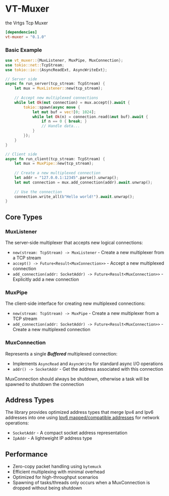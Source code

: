 # VT-Muxer

the Vrtgs Tcp Muxer

```toml
[dependencies]
vt-muxer = "0.1.0"
```

### Basic Example
```rust
use vt_muxer::{MuxListener, MuxPipe, MuxConnection};
use tokio::net::TcpStream;
use tokio::io::{AsyncReadExt, AsyncWriteExt};

// Server side
async fn run_server(tcp_stream: TcpStream) {
    let mux = MuxListener::new(tcp_stream);
    
    // Accept new multiplexed connections
    while let Ok(mut connection) = mux.accept().await {
        tokio::spawn(async move {
            let mut buf = vec![0; 1024];
            while let Ok(n) = connection.read(&mut buf).await {
                if n == 0 { break; }
                // Handle data...
            }
        });
    }
}

// Client side
async fn run_client(tcp_stream: TcpStream) {
    let mux = MuxPipe::new(tcp_stream);
    
    // Create a new multiplexed connection
    let addr = "127.0.0.1:12345".parse().unwrap();
    let mut connection = mux.add_connection(addr).await.unwrap();
    
    // Use the connection
    connection.write_all(b"Hello world!").await.unwrap();
}
```
## Core Types

### MuxListener

The server-side multiplexer that accepts new logical connections:

- `new(stream: TcpStream) -> MuxListener` - Create a new multiplexer from a TCP stream
- `accept() -> Future<Result<MuxConnection>>` - Accept a new multiplexed connection
- `add_connection(addr: SocketAddr) -> Future<Result<MuxConnection>>` - Explicitly add a new connection

### MuxPipe

The client-side interface for creating new multiplexed connections:

- `new(stream: TcpStream) -> MuxPipe` - Create a new multiplexer from a TCP stream
- `add_connection(addr: SocketAddr) -> Future<Result<MuxConnection>>` - Create a new multiplexed connection

### MuxConnection

Represents a single _**Buffered**_ multiplexed connection:

- Implements `AsyncRead` and `AsyncWrite` for standard async I/O operations
- `addr() -> SocketAddr` - Get the address associated with this connection


MuxConnection should always be shutdown, otherwise a task will be spawned to shutdown the connection

## Address Types

The library provides optimized address types that merge Ipv4 and Ipv6 addresses into one using [Ipv6 mapped/compatible addresses](https://www.rfc-editor.org/rfc/rfc4291.html#section-2.5.5.1) for network operations:

- `SocketAddr` - A compact socket address representation
- `IpAddr` - A lightweight IP address type

## Performance

- Zero-copy packet handling using `bytemuck`
- Efficient multiplexing with minimal overhead
- Optimized for high-throughput scenarios
- Spawning of tasks/threads only occurs when a MuxConnection is dropped without being shutdown
